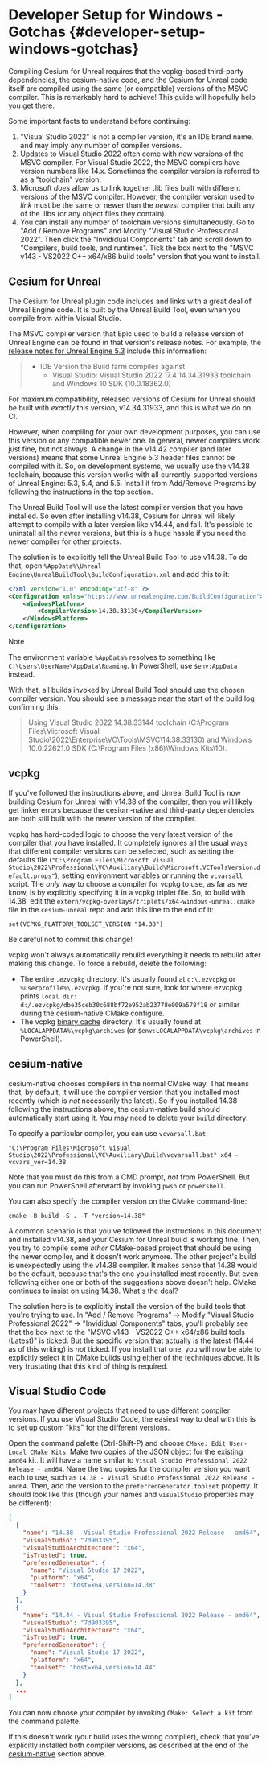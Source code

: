 # Developer Setup for Windows - Gotchas {#developer-setup-windows-gotchas}

Compiling Cesium for Unreal requires that the vcpkg-based third-party dependencies, the cesium-native code, and the Cesium for Unreal code itself are compiled using the same (or compatible) versions of the MSVC compiler. This is remarkably hard to achieve! This guide will hopefully help you get there.

Some important facts to understand before continuing:

1. "Visual Studio 2022" is not a compiler version, it's an IDE brand name, and may imply any number of compiler versions.
2. Updates to Visual Studio 2022 often come with new versions of the MSVC compiler. For Visual Studio 2022, the MSVC compilers have version numbers like 14.x. Sometimes the compiler version is referred to as a "toolchain" version.
3. Microsoft _does_ allow us to link together .lib files built with different versions of the MSVC compiler. However, the compiler version used to _link_ must be the same or newer than the _newest_ compiler that built any of the .libs (or any object files they contain).
4. You can install any number of toolchain versions simultaneously. Go to "Add / Remove Programs" and Modify "Visual Studio Professional 2022". Then click the "Invididual Components" tab and scroll down to "Compilers, build tools, and runtimes". Tick the box next to the "MSVC v143 - VS2022 C++ x64/x86 build tools" version that you want to install.

## Cesium for Unreal

The Cesium for Unreal plugin code includes and links with a great deal of Unreal Engine code. It is built by the Unreal Build Tool, even when you compile from within Visual Studio.

The MSVC compiler version that Epic used to build a release version of Unreal Engine can be found in that version's release notes. For example, the [release notes for Unreal Engine 5.3](https://dev.epicgames.com/documentation/en-us/unreal-engine/unreal-engine-5.3-release-notes) include this information:

> * IDE Version the Build farm compiles against
>   * Visual Studio: Visual Studio 2022 17.4 14.34.31933 toolchain and Windows 10 SDK (10.0.18362.0)

For maximum compatibility, released versions of Cesium for Unreal should be built with _exactly_ this version, v14.34.31933, and this is what we do on CI.

However, when compiling for your own development purposes, you can use this version or any compatible newer one. In general, newer compilers work just fine, but not always. A change in the v14.42 compiler (and later versions) means that some Unreal Engine 5.3 header files cannot be compiled with it. So, on development systems, we usually use the v14.38 toolchain, because this version works with all currently-supported versions of Unreal Engine: 5.3, 5.4, and 5.5. Install it from Add/Remove Programs by following the instructions in the top section.

The Unreal Build Tool will use the latest compiler version that you have installed. So even after installing v14.38, Cesium for Unreal will likely attempt to compile with a later version like v14.44, and fail. It's possible to uninstall all the newer versions, but this is a huge hassle if you need the newer compiler for other projects.

The solution is to explicitly tell the Unreal Build Tool to use v14.38. To do that, open <!--! \cond DOXYGEN_EXCLUDE !-->`%AppData%\Unreal Engine\UnrealBuildTool\BuildConfiguration.xml`<!--! \endcond --><!--! `%%AppData%\Unreal Engine\UnrealBuildTool\BuildConfiguration.xml` --> and add this to it:

```xml
<?xml version="1.0" encoding="utf-8" ?>
<Configuration xmlns="https://www.unrealengine.com/BuildConfiguration">
	<WindowsPlatform>
		<CompilerVersion>14.38.33130</CompilerVersion>
	</WindowsPlatform>
</Configuration>
```

> [!note]
> The environment variable <!--! \cond DOXYGEN_EXCLUDE !-->`%AppData%`<!--! \endcond --><!--! `%%AppData%` --> resolves to something like `C:\Users\UserName\AppData\Roaming`. In PowerShell, use `$env:AppData` instead.

With that, all builds invoked by Unreal Build Tool should use the chosen compiler version. You should see a message near the start of the build log confirming this:

> Using Visual Studio 2022 14.38.33144 toolchain (C:\Program Files\Microsoft Visual Studio\2022\Enterprise\VC\Tools\MSVC\14.38.33130) and Windows 10.0.22621.0 SDK (C:\Program Files (x86)\Windows Kits\10).

## vcpkg

If you've followed the instructions above, and Unreal Build Tool is now building Cesium for Unreal with v14.38 of the compiler, then you will likely get linker errors because the cesium-native and third-party dependencies are both still built with the newer version of the compiler.

vcpkg has hard-coded logic to choose the very latest version of the compiler that you have installed. It completely ignores all the usual ways that different compiler versions can be selected, such as setting the defaults file (`"C:\Program Files\Microsoft Visual Studio\2022\Professional\VC\Auxiliary\Build\Microsoft.VCToolsVersion.default.props"`), setting environment variables or running the `vcvarsall` script. The _only_ way to choose a compiler for vcpkg to use, as far as we know, is by explicitly specifying it in a vcpkg triplet file. So, to build with 14.38, edit the `extern/vcpkg-overlays/triplets/x64-windows-unreal.cmake` file in the `cesium-unreal` repo and add this line to the end of it:

```
set(VCPKG_PLATFORM_TOOLSET_VERSION "14.38")
```

Be careful not to commit this change!

vcpkg won't always automatically rebuild everything it needs to rebuild after making this change. To force a rebuild, delete the following:

* The entire `.ezvcpkg` directory. It's usually found at `c:\.ezvcpkg` or `%userprofile%\.ezvcpkg`. If you're not sure, look for where ezvcpkg prints `local dir: d:/.ezvcpkg/dbe35ceb30c688bf72e952ab23778e009a578f18` or similar during the cesium-native CMake configure.
* The vcpkg [binary cache](https://learn.microsoft.com/en-us/vcpkg/users/binarycaching) directory. It's usually found at `%LOCALAPPDATA%\vcpkg\archives` (or `$env:LOCALAPPDATA\vcpkg\archives` in PowerShell).

## cesium-native

cesium-native chooses compilers in the normal CMake way. That means that, by default, it will use the compiler version that you installed most recently (which is _not_ necessarily the latest). So if you installed 14.38 following the instructions above, the cesium-native build should automatically start using it. You may need to delete your `build` directory.

To specify a particular compiler, you can use `vcvarsall.bat`:

```
"C:\Program Files\Microsoft Visual Studio\2022\Professional\VC\Auxiliary\Build\vcvarsall.bat" x64 -vcvars_ver=14.38
```

Note that you must do this from a CMD prompt, _not_ from PowerShell. But you can run PowerShell afterward by invoking `pwsh` or `powershell`.

You can also specify the compiler version on the CMake command-line:

```
cmake -B build -S . -T "version=14.38"
```

A common scenario is that you've followed the instructions in this document and installed v14.38, and your Cesium for Unreal build is working fine. Then, you try to compile some _other_ CMake-based project that should be using the newer compiler, and it doesn't work anymore. The other project's build is unexpectedly using the v14.38 compiler. It makes sense that 14.38 would be the default, because that's the one you installed most recently. But even following either one or both of the suggestions above doesn't help. CMake continues to insist on using 14.38. What's the deal?

The solution here is to explicitly install the version of the build tools that you're trying to use. In "Add / Remove Programs" -> Modify "Visual Studio Professional 2022" -> "Invididual Components" tabs, you'll probably see that the box next to the "MSVC v143 - VS2022 C++ x64/x86 build tools (Latest)" is ticked. But the specific version that actually is the latest (14.44 as of this writing) is _not_ ticked. If you install that one, you will now be able to explicitly select it in CMake builds using either of the techniques above. It is very frustating that this kind of thing is required.

## Visual Studio Code

You may have different projects that need to use different compiler versions. If you use Visual Studio Code, the easiest way to deal with this is to set up custom "kits" for the different versions.

Open the command palette (Ctrl-Shift-P) and choose `CMake: Edit User-Local CMake Kits`. Make two copies of the JSON object for the existing `amd64` kit. It will have a name similar to `Visual Studio Professional 2022 Release - amd64`. Name the two copies for the compiler version you want each to use, such as `14.38 - Visual Studio Professional 2022 Release - amd64`. Then, add the version to the `preferredGenerator.toolset` property. It should look like this (though your names and `visualStudio` properties may be different):

```json
[
  {
    "name": "14.38 - Visual Studio Professional 2022 Release - amd64",
    "visualStudio": "7d903395",
    "visualStudioArchitecture": "x64",
    "isTrusted": true,
    "preferredGenerator": {
      "name": "Visual Studio 17 2022",
      "platform": "x64",
      "toolset": "host=x64,version=14.38"
    }
  },
  {
    "name": "14.44 - Visual Studio Professional 2022 Release - amd64",
    "visualStudio": "7d903395",
    "visualStudioArchitecture": "x64",
    "isTrusted": true,
    "preferredGenerator": {
      "name": "Visual Studio 17 2022",
      "platform": "x64",
      "toolset": "host=x64,version=14.44"
    }
  },
  ...
]
```

You can now choose your compiler by invoking `CMake: Select a kit` from the command palette.

If this doesn't work (your build uses the wrong compiler), check that you've explicitly installed both compiler versions, as described at the end of the [cesium-native](#cesium-native) section above.
